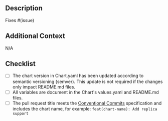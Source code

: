 ## Description

<!-- Please include a summary of the change and which issue is fixed. Also, include relevant motivation and context. List any dependencies that are required for this change. -->

Fixes #(issue)

## Additional Context

<!-- Add any other context or information about the pull request here. -->

N/A

## Checklist

- [ ] The chart version in Chart.yaml has been updated according to semantic versioning (semver). This update is not required if the changes only impact README.md files.
- [ ] All variables are document in the Chart's values.yaml and README.md files.
- [ ] The pull request title meets the [Conventional Commits](https://www.conventionalcommits.org/en/v1.0.0/) specification and includes the chart name, for example: `feat(chart-name): Add replica support`
